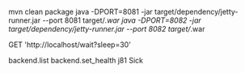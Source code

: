 mvn clean package
java -DPORT=8081 -jar target/dependency/jetty-runner.jar --port 8081 target/*.war
java -DPORT=8082 -jar target/dependency/jetty-runner.jar --port 8082 target/*.war

GET 'http://localhost/wait?sleep=30'

backend.list
backend.set_health j81 Sick
